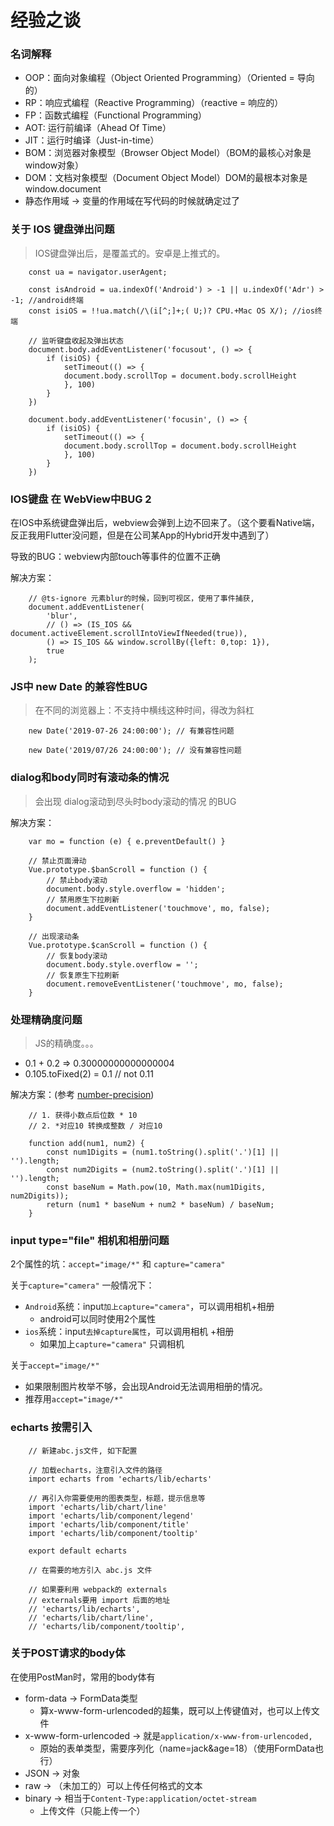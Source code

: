 # 经验之谈

### 名词解释

* OOP：面向对象编程（Object Oriented Programming）（Oriented = 导向的）
* RP：响应式编程（Reactive Programming）（reactive = 响应的）
* FP：函数式编程（Functional Programming）
* AOT: 运行前编译（Ahead Of Time）
* JIT：运行时编译（Just-in-time）
* BOM：浏览器对象模型（Browser Object Model）（BOM的最核心对象是window对象）
* DOM：文档对象模型（Document Object Model）DOM的最根本对象是 window.document
* 静态作用域 -> 变量的作用域在写代码的时候就确定过了

### 关于 IOS 键盘弹出问题

> IOS键盘弹出后，是覆盖式的。安卓是上推式的。

```
    const ua = navigator.userAgent;

    const isAndroid = ua.indexOf('Android') > -1 || u.indexOf('Adr') > -1; //android终端
    const isiOS = !!ua.match(/\(i[^;]+;( U;)? CPU.+Mac OS X/); //ios终端

    // 监听键盘收起及弹出状态
    document.body.addEventListener('focusout', () => {
        if (isiOS) {
            setTimeout(() => {
            document.body.scrollTop = document.body.scrollHeight
            }, 100)
        }
    })

    document.body.addEventListener('focusin', () => {
        if (isiOS) {
            setTimeout(() => {
            document.body.scrollTop = document.body.scrollHeight
            }, 100)
        }
    })
```

### IOS键盘 在 WebView中BUG 2

在IOS中系统键盘弹出后，webview会弹到上边不回来了。（这个要看Native端，反正我用Flutter没问题，但是在公司某App的Hybrid开发中遇到了）

导致的BUG：webview内部touch等事件的位置不正确

解决方案：
```
    // @ts-ignore 元素blur的时候，回到可视区，使用了事件捕获,
    document.addEventListener(
        'blur', 
        // () => (IS_IOS && document.activeElement.scrollIntoViewIfNeeded(true)),
        () => IS_IOS && window.scrollBy({left: 0,top: 1}),
        true
    );
```

### JS中 new Date 的兼容性BUG

> 在不同的浏览器上：不支持中横线这种时间，得改为斜杠

```
    new Date('2019-07-26 24:00:00'); // 有兼容性问题

    new Date('2019/07/26 24:00:00'); // 没有兼容性问题

```

### dialog和body同时有滚动条的情况

> 会出现 dialog滚动到尽头时body滚动的情况 的BUG

解决方案：
```
    var mo = function (e) { e.preventDefault() }

    // 禁止页面滑动
    Vue.prototype.$banScroll = function () {
        // 禁止body滚动
        document.body.style.overflow = 'hidden';
        // 禁用原生下拉刷新
        document.addEventListener('touchmove', mo, false);
    }

    // 出现滚动条
    Vue.prototype.$canScroll = function () {
        // 恢复body滚动
        document.body.style.overflow = '';
        // 恢复原生下拉刷新
        document.removeEventListener('touchmove', mo, false);
    }
```

### 处理精确度问题

> JS的精确度。。。

* 0.1 + 0.2 => 0.30000000000000004
* 0.105.toFixed(2) = 0.1 // not 0.11

解决方案：(参考 [number-precision](https://github.com/nefe/number-precision))
```
    // 1. 获得小数点后位数 * 10
    // 2. *对应10 转换成整数 / 对应10

    function add(num1, num2) {
        const num1Digits = (num1.toString().split('.')[1] || '').length;
        const num2Digits = (num2.toString().split('.')[1] || '').length;
        const baseNum = Math.pow(10, Math.max(num1Digits, num2Digits));
        return (num1 * baseNum + num2 * baseNum) / baseNum;
    }
```

### input type="file" 相机和相册问题

2个属性的坑：`accept="image/*"` 和 `capture="camera"`

关于`capture="camera"` 一般情况下：
* `Android`系统：input`加上capture="camera"`，可以调用相机+相册
  * android可以同时使用2个属性
* `ios`系统：input`去掉capture属性`，可以调用相机 +相册
  * 如果加上`capture="camera"` 只调相机

关于`accept="image/*"`
* 如果限制图片枚举不够，会出现Android无法调用相册的情况。
* 推荐用`accept="image/*"`


### echarts 按需引入

```
    // 新建abc.js文件, 如下配置

    // 加载echarts，注意引入文件的路径
    import echarts from 'echarts/lib/echarts'
    
    // 再引入你需要使用的图表类型，标题，提示信息等
    import 'echarts/lib/chart/line'
    import 'echarts/lib/component/legend'
    import 'echarts/lib/component/title'
    import 'echarts/lib/component/tooltip'
    
    export default echarts

    // 在需要的地方引入 abc.js 文件

    // 如果要利用 webpack的 externals
    // externals要用 import 后面的地址
    // 'echarts/lib/echarts',
    // 'echarts/lib/chart/line',
    // 'echarts/lib/component/tooltip',
```

### 关于POST请求的body体

在使用PostMan时，常用的body体有
* form-data -> FormData类型
  * 算x-www-form-urlencoded的超集，既可以上传键值对，也可以上传文件
* x-www-form-urlencoded -> 就是`application/x-www-from-urlencoded,`
  * 原始的表单类型，需要序列化（name=jack&age=18）（使用FormData也行）
* JSON  -> 对象
* raw   -> （未加工的）可以上传任何格式的文本
* binary    -> 相当于`Content-Type:application/octet-stream`
  * 上传文件（只能上传一个）



